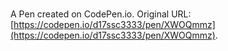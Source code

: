 # 

A Pen created on CodePen.io. Original URL: [https://codepen.io/d17ssc3333/pen/XWOQmmz](https://codepen.io/d17ssc3333/pen/XWOQmmz).


